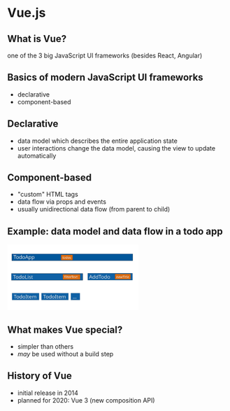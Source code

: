 # Vue.js

## What is Vue?

one of the 3 big JavaScript UI frameworks (besides React, Angular)

## Basics of modern JavaScript UI frameworks

- declarative
- component-based

## Declarative

- data model which describes the entire application state
- user interactions change the data model, causing the view to update automatically

## Component-based

- "custom" HTML tags
- data flow via props and events
- usually unidirectional data flow (from parent to child)

## Example: data model and data flow in a todo app

<img src="assets/todo-components-datamodel.svg" type="text/svg" style="width: 300px"/>

## What makes Vue special?

- simpler than others
- _may_ be used without a build step

## History of Vue

- initial release in 2014
- planned for 2020: Vue 3 (new composition API)
